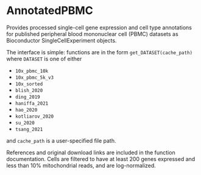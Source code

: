 # AnnotatedPBMC

Provides processed single-cell gene expression and cell type annotations for published peripheral blood mononuclear cell (PBMC) datasets as Bioconductor SingleCellExperiment objects. 

The interface is simple: functions are in the form `get_DATASET(cache_path)` where `DATASET` is one of either
  - `10x_pbmc_10k`
  - `10x_pbmc_5k_v3`
  - `10x_sorted`
  - `blish_2020`
  - `ding_2019`
  - `haniffa_2021`
  - `hao_2020`
  - `kotliarov_2020`
  - `su_2020`
  - `tsang_2021`

and `cache_path` is a user-specified file path.

References and original download links are included in the function documentation. Cells are filtered to have at least 200 genes expressed and less than 10% mitochondrial reads, and are log-normalized.

